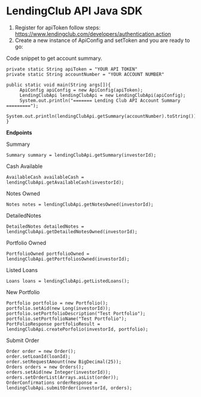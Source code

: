 LendingClub API Java SDK
===========================

1. Register for apiToken follow steps: https://www.lendingclub.com/developers/authentication.action
2. Create a new instance of ApiConfig and setToken and you are ready to go:

Code snippet to get account summary. 

    private static String apiToken = "YOUR API TOKEN"
    private static String accountNumber = "YOUR ACCOUNT NUMBER"

    public static void main(String args[]){
         ApiConfig apiConfig = new ApiConfig(apiToken);
         LendingClubApi lendingClubApi = new LendingClubApi(apiConfig);
         System.out.println("======= Lending Club API Account Summary =========");
         System.out.println(lendingClubApi.getSummary(accountNumber).toString());
    }

<strong>Endpoints</strong>

Summary
    
    Summary summary = lendingClubApi.getSummary(investorId);
    
Cash Available

    AvailableCash availableCash = lendingClubApi.getAvailableCash(investorId);
    
Notes Owned

    Notes notes = lendingClubApi.getNotesOwned(investorId);
     
DetailedNotes

    DetailedNotes detailedNotes = lendingClubApi.getDetailedNotesOwned(investorId);

Portfolio Owned

    PortfolioOwned portfolioOwned = lendingClubApi.getPortfoliosOwned(investorId);
    
Listed Loans

    Loans loans = lendingClubApi.getListedLoans();
    
New Portfolio

    Portfolio portfolio = new Portfolio();
    portfolio.setAid(new Long(investorId));
    portfolio.setPortfolioDescription("Test Portfolio");
    portfolio.setPortfolioName("Test Portfolio");
    PortFolioResponse portfolioResult = lendingClubApi.createPorfolio(investorId, portfolio);
    
Submit Order
    
    Order order = new Order();
    order.setLoanId(loanId);
    order.setRequestAmount(new BigDecimal(25));
    Orders orders = new Orders();
    orders.setAid(new Integer(investorId));
    orders.setOrderList(Arrays.asList(order));
    OrderConfirmations orderResponse = lendingClubApi.submitOrder(investorId, orders);
